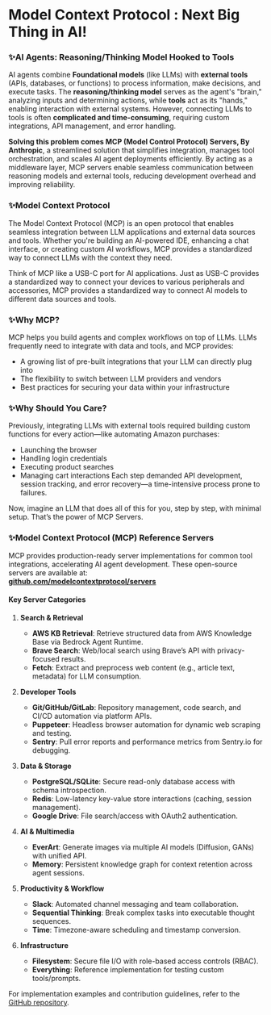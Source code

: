 # Model Context Protocol : Next Big Thing in AI!

### **✨AI Agents: Reasoning/Thinking Model Hooked to Tools**  

AI agents combine **Foundational models** (like LLMs) with **external tools** (APIs, databases, or functions) to process information, make decisions, and execute tasks. The **reasoning/thinking model** serves as the agent's "brain," analyzing inputs and determining actions, while **tools** act as its "hands," enabling interaction with external systems. However, connecting LLMs to tools is often **complicated and time-consuming**, requiring custom integrations, API management, and error handling.  

**Solving this problem comes MCP (Model Control Protocol) Servers, By Anthropic**, a streamlined solution that simplifies integration, manages tool orchestration, and scales AI agent deployments efficiently. By acting as a middleware layer, MCP servers enable seamless communication between reasoning models and external tools, reducing development overhead and improving reliability.

### ✨Model Context Protocol

The Model Context Protocol (MCP) is an open protocol that enables seamless integration between LLM applications and external data sources and tools. Whether you're building an AI-powered IDE, enhancing a chat interface, or creating custom AI workflows, MCP provides a standardized way to connect LLMs with the context they need.

Think of MCP like a USB-C port for AI applications. Just as USB-C provides a standardized way to connect your devices to various peripherals and accessories, MCP provides a standardized way to connect AI models to different data sources and tools.

### ✨Why MCP?
MCP helps you build agents and complex workflows on top of LLMs. LLMs frequently need to integrate with data and tools, and MCP provides:

- A growing list of pre-built integrations that your LLM can directly plug into
- The flexibility to switch between LLM providers and vendors
- Best practices for securing your data within your infrastructure

### ✨Why Should You Care?
Previously, integrating LLMs with external tools required building custom functions for every action—like automating Amazon purchases:
- Launching the browser
- Handling login credentials
- Executing product searches
- Managing cart interactions
Each step demanded API development, session tracking, and error recovery—a time-intensive process prone to failures.

Now, imagine an LLM that does all of this for you, step by step, with minimal setup. That’s the power of MCP Servers.

### **✨Model Context Protocol (MCP) Reference Servers**  
MCP provides production-ready server implementations for common tool integrations, accelerating AI agent development. These open-source servers are available at:  
**[github.com/modelcontextprotocol/servers](https://github.com/modelcontextprotocol/servers)**  

#### **Key Server Categories**  

1. **Search & Retrieval**  
   - **AWS KB Retrieval**: Retrieve structured data from AWS Knowledge Base via Bedrock Agent Runtime.  
   - **Brave Search**: Web/local search using Brave’s API with privacy-focused results.  
   - **Fetch**: Extract and preprocess web content (e.g., article text, metadata) for LLM consumption.  

2. **Developer Tools**  
   - **Git/GitHub/GitLab**: Repository management, code search, and CI/CD automation via platform APIs.  
   - **Puppeteer**: Headless browser automation for dynamic web scraping and testing.  
   - **Sentry**: Pull error reports and performance metrics from Sentry.io for debugging.  

3. **Data & Storage**  
   - **PostgreSQL/SQLite**: Secure read-only database access with schema introspection.  
   - **Redis**: Low-latency key-value store interactions (caching, session management).  
   - **Google Drive**: File search/access with OAuth2 authentication.  

4. **AI & Multimedia**  
   - **EverArt**: Generate images via multiple AI models (Diffusion, GANs) with unified API.  
   - **Memory**: Persistent knowledge graph for context retention across agent sessions.  

5. **Productivity & Workflow**  
   - **Slack**: Automated channel messaging and team collaboration.  
   - **Sequential Thinking**: Break complex tasks into executable thought sequences.  
   - **Time**: Timezone-aware scheduling and timestamp conversion.  

6. **Infrastructure**  
   - **Filesystem**: Secure file I/O with role-based access controls (RBAC).  
   - **Everything**: Reference implementation for testing custom tools/prompts.  

For implementation examples and contribution guidelines, refer to the [GitHub repository](https://github.com/modelcontextprotocol/servers).  



